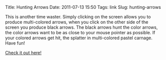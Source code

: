 Title: Hunting Arrows
Date: 2011-07-13 15:50
Tags: link
Slug: hunting-arrows

This is another time waster. Simply clicking on the screen allows you to produce multi-colored arrows, when you click on the other side of the screen you produce black arrows. The black arrows hunt the color arrows, the color arrows want to be as close to your mouse pointer as possible. If your colored arrows get hit, the splatter in multi-colored pastel carnage. Have fun!

[Check it out here!](http://open.adaptedstudio.com/hunting_arrows/)

